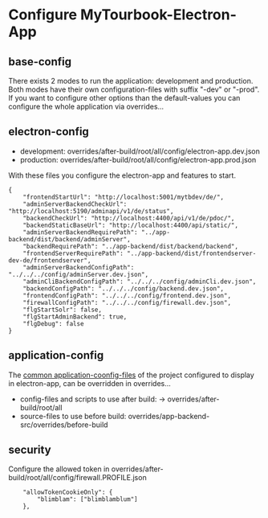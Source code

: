 # Configure MyTourbook-Electron-App

## base-config
There exists 2 modes to run the application: development and production.
Both modes have their own configuration-files with suffix "-dev" or "-prod".
If you want to configure other options than the default-values you can configure the whole application via overrides...

## electron-config
- development: overrides/after-build/root/all/config/electron-app.dev.json
- production: overrides/after-build/root/all/config/electron-app.prod.json

With these files you configure the electron-app and features to start.
```
{
    "frontendStartUrl": "http://localhost:5001/mytbdev/de/",
    "adminServerBackendCheckUrl": "http://localhost:5190/adminapi/v1/de/status",
    "backendCheckUrl": "http://localhost:4400/api/v1/de/pdoc/",
    "backendStaticBaseUrl": "http://localhost:4400/api/static/",
    "adminServerBackendRequirePath": "../app-backend/dist/backend/adminServer",
    "backendRequirePath": "../app-backend/dist/backend/backend",
    "frontendServerRequirePath": "../app-backend/dist/frontendserver-dev-de/frontendserver",
    "adminServerBackendConfigPath": "../../../config/adminServer.dev.json",
    "adminCliBackendConfigPath": "../../../config/adminCli.dev.json",
    "backendConfigPath": "../../../config/backend.dev.json",
    "frontendConfigPath": "../../../config/frontend.dev.json",
    "firewallConfigPath": "../../../config/firewall.dev.json",
    "flgStartSolr": false,
    "flgStartAdminBackend": true,
    "flgDebug": false
}
```

## application-config
The [common application-coonfig-files](../app-backend-src/docs/CONFIGURATION.md) of the project configured to display in electron-app, can be overridden in overrides...
- config-files and scripts to use after build: -> overrides/after-build/root/all
- source-files to use before build: overrides/app-backend-src/overrides/before-build

## security
Configure the allowed token in overrides/after-build/root/all/config/firewall.PROFILE.json
```
    "allowTokenCookieOnly": {
        "blimblam": ["blimblamblum"]
    },
```
